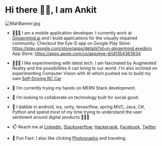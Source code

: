 # Hi there 👋🏽, I am Ankit

![MahBanner.jpg](https://www.dropbox.com/s/zbi233d2gstw4xv/MahBanner.jpg?dl=0&raw=1)

- 👨🏻‍💻 I am a mobile application developer. I currently work at [Gingermind.ai](https://gingermind.ai/) and I build applications for the visually impaired community. Checkout the Eye-D app on 
Google Play Store: https://play.google.com/store/apps/details?id=in.gingermind.eyedpro 
App Store: https://apps.apple.com/us/app/eye-d/id1354363634

- 👨🏻‍🔬  I like experimenting with latest tech. I am fascinated by Augmented Reality and the possibilities it can bring to our world. I'm also inclined on experimenting Computer Vision with AI which pushed me to build my own [Self-Driving RC Car](https://github.com/ANDESH97/Self_Driving_RC_Car)

- 🌱  I’m currently trying my hands on MERN Stack development.
- 👯 I’m looking to collaborate on technology built for social good.
- 💬  I dabble in android, ios, unity, tensorflow, spring MVC, Java, C#, Python and spend most of my time trying to understand the user sentiment around digital products 🤷🏻‍♂️
- 📫 Reach me at [LinkedIn](https://www.linkedin.com/in/ankit-deshmukh-9818029000/), [Stackoverflow](https://stackoverflow.com/users/6772704/ankit-deshmukh), [Hackerrank](https://www.hackerrank.com/ANDESH97), [Facebook](https://www.facebook.com/profile.php?id=100007388086873), [Twitter](https://twitter.com/AnkitDe16412333)
- 📸 Fun Fact: I also like clicking [Photographs](https://www.instagram.com/ankit_deshmukh/) and traveling.
